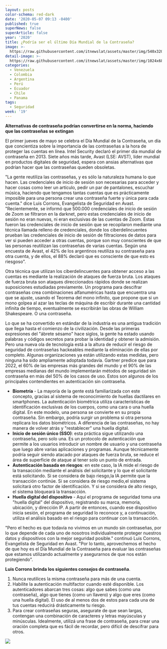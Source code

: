 ```yaml
---
layout: posts
color-schema: red-dark
date: '2020-05-07 09:13 -0400'
published: true
superNews: false
superArticle: false
year: '2020'
title: ¿Podría ser el último Día Mundial de la Contraseña?
image: >-
  https://raw.githubusercontent.com/itnewslat/assets/master/img/540x320/Password-p.jpg
detail-image: >-
  https://raw.githubusercontent.com/itnewslat/assets/master/img/1024x680/Password-g.jpg
categories:
  - Venezuela
  - Colombia
  - Argentina
  - Perú
  - Ecuador
  - Chile
  - Panama
tags:
  - Seguridad
week: '19'
---
```

**Alternativas de contraseña podrían convertirse en la norma, haciendo que las contraseñas se extingan**

El primer jueves de mayo se celebra el Día Mundial de la Contraseña, un día que concientiza sobre la importancia de las contraseñas a la hora de proteger las cuentas en línea. Intel Security declaró el primer día mundial de contraseña en 2013. Siete años más tarde,  Avast (LSE: AVST), líder mundial en productos digitales de seguridad, espera con ansias alternativas que podrían hacer que las contraseñas queden obsoletas.

"La gente reutiliza las contraseñas, y es sólo la naturaleza humana lo que hacen. Las credenciales de inicio de sesión son necesarias para acceder y hacer cosas como leer un artículo, pedir un par de pantalones, escuchar música, haciendo que tengamos tantas cuentas que es prácticamente imposible para una persona crear una contraseña fuerte y única para cada cuenta." dice Luis Corrons, Evangelista de Seguridad en Avast. "Recientemente, se informó que 500.000 credenciales de inicio de sesión de Zoom se filtraron en la darknet, pero estas credenciales de inicio de sesión no eran nuevas, ni eran exclusivas de las cuentas de Zoom. Estas fueron las credenciales de inicio de sesión que se recopilaron mediante una técnica llamada relleno de credenciales, donde los ciberdelincuentes prueban las credenciales de inicio de sesión de filtraciones de datos para ver si pueden acceder a otras cuentas, porque son muy conscientes de que las personas reutilizan las contraseñas de varias cuentas. Según una encuesta de Avast, el 42% de los argentinos reutiliza su contraseña para otra cuenta, y de ellos, el 88% declaró que es consciente de que esto es riesgoso".

Otra técnica que utilizan los ciberdelincuentes para obtener acceso a las cuentas es mediante la realización de ataques de fuerza bruta. Los ataques de fuerza bruta son ataques direccionados rápidos donde se realizan suposiciones estudiadas previamente. Un programa para descifrar contraseñas crea combinaciones alfanuméricas hasta que encuentra una que se ajuste, usando el Teorema del mono infinito, que propone que si un mono golpea al azar las teclas de máquina de escribir durante una cantidad infinita de tiempo, eventualmente se escribirán las obras de William Shakespeare. O una contraseña.

Lo que se ha convertido en estándar de la industria es una antigua tradición que llega hasta el comienzo de la civilización. Desde las primeras expresiones del "ábrete sésamo" hace siglos, la gente ha estado usando palabras y códigos secretos para probar la identidad y obtener la admisión. Pero una nueva ola de tecnología está a la altura de reducir el riesgo de seguridad de contraseñas hackeables mediante la eliminación de ellas por completo. Algunas organizaciones ya están utilizando estas medidas, pero ninguna ha sido ampliamente adoptada todavía.
Gartner predice que para 2022, el 60% de las empresas más grandes del mundo y el 90% de las empresas medianas del mundo implementarán métodos de seguridad sin contraseña en más del 50% de los casos de uso. Estos son algunos de los principales contendientes en autenticación sin contraseña. 

- **Biometría** - La mayoría de la gente está familiarizada con este concepto, gracias al sistema de reconocimiento de huellas dactilares en smartphones. La autenticación biométrica utiliza características de identificación exclusivas de los cuerpos, como una cara o una huella digital. En este modelo, una persona se convierte en su propia contraseña. Sin embargo, podría surgir un problema si  otra persona replicara los datos biométricos. A diferencia de las contraseñas, no hay manera de volver atrás y "restablecer" una huella digital.
- **Inicio de sesión único (SSO)**: esta práctica sigue utilizando una contraseña, pero solo una. Es un protocolo de autenticación que permite a los usuarios introducir un nombre de usuario y una contraseña que luego abre varias aplicaciones y programas. Aunque técnicamente podría seguir siendo  atacado por ataques de fuerza bruta, se reduce el área de superficie de ataque al tener solo un punto de entrada.
- **Autenticación basada en riesgos**: en este caso, la IA mide el riesgo de la transacción mediante el análisis del solicitante y lo que el solicitante está solicitando. Si se considera de bajo riesgo,la IA permite que la transacción continúe. Si se considera de riesgo medio,el sistema solicitará otro factor de identificación. Y si se considera de alto riesgo, el sistema bloqueará la transacción.
- **Huella digital del dispositivo** - Aquí el programa de seguridad toma una "huella digital" del dispositivo, registrando su marca, memoria, ubicación, y dirección IP. A partir de entonces, cuando ese dispositivo inicia sesión, el programa de seguridad lo reconoce y, a continuación, utiliza el análisis basado en el riesgo para continuar con la transacción.

"Pero el hecho es que todavía no vivimos en un mundo sin contraseñas, por lo que depende de cada uno de nosotros individualmente proteger nuestros datos y dispositivos con la mejor seguridad posible." continuó Luis Corrons, Evangelista de Seguridad en Avast. "Por lo tanto, aprovechemos el hecho de que hoy es el Día Mundial de la Contraseña para evaluar las contraseñas que estamos utilizando actualmente y asegurarnos de que nos están protegiendo".

**Luis Corrons brinda los siguientes consejos de contraseña**.

1.	Nunca reutilices la misma contraseña para más de una cuenta.
2.	Habilite la autenticación multifactor cuando esté disponible. Los autenticadores abarcan tres cosas: algo que sabes (como una contraseña), algo que tienes (como un llavero) y algo que eres (como una huella digital). El uso de al menos dos de estos para cada una de tus cuentas reducirá drásticamente tu riesgo.
3.	Para crear contraseñas seguras, asegurate de que sean largas, contengan una combinación de caracteres y letras mayúsculas y minúsculas. Idealmente, utilizá una frase de contraseña, para crear una oración completa que es fácil de recordar, pero difícil de descifrar para otros.


<img src="https://tracker.metricool.com/c3po.jpg?hash=56f88a41e39ab42c063cc51676587a04"/>
